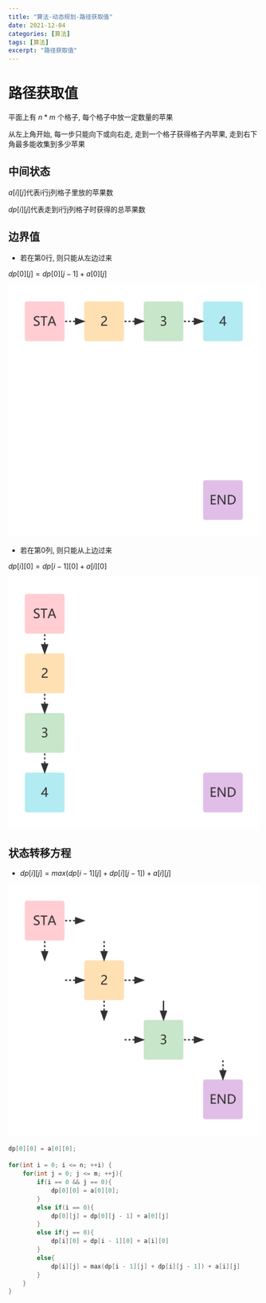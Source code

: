 ```yaml
---
title: "算法-动态规划-路径获取值"
date: 2021-12-04
categories: [算法]
tags: [算法]
excerpt: "路径获取值"
---
```


# 路径获取值

平面上有 $n*m$ 个格子, 每个格子中放一定数量的苹果

从左上角开始, 每一步只能向下或向右走, 走到一个格子获得格子内苹果, 走到右下角最多能收集到多少苹果

## 中间状态

$a[i][j]$代表i行j列格子里放的苹果数

$dp[i][j]$代表走到i行j列格子时获得的总苹果数

## 边界值

- 若在第0行, 则只能从左边过来

$dp[0][j] = dp[0][j - 1] + a[0][j]$

![](/Resource/Imgur/2022040551351.jpg)

- 若在第0列, 则只能从上边过来

$dp[i][0] = dp[i - 1][0] + a[i][0]$

![](/Resource/Imgur/202204051352.jpg)

## 状态转移方程

- $dp[i][j] = max(dp[i - 1][j]+ dp[i][j - 1]) + a[i][j]$

![](/Resource/Imgur/202204051355.jpg)

```c
dp[0][0] = a[0][0];

for(int i = 0; i <= n; ++i) {
    for(int j = 0; j <= m; ++j){
        if(i == 0 && j == 0){
            dp[0][0] = a[0][0];
        }
        else if(i == 0){
            dp[0][j] = dp[0][j - 1] + a[0][j]
        }
        else if(j == 0){
            dp[i][0] = dp[i - 1][0] + a[i][0]
        }
        else{
            dp[i][j] = max(dp[i - 1][j] + dp[i][j - 1]) + a[i][j]
        }
    }
}
```
